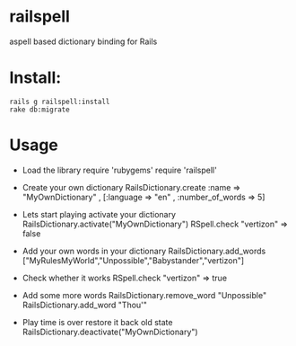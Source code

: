 railspell
=========

aspell based dictionary binding for Rails

Install:
======== 

    rails g railspell:install
    rake db:migrate 

Usage
=====
- Load the library 
     require 'rubygems'
     require 'railspell'

- Create your own dictionary
     RailsDictionary.create :name => "MyOwnDictionary" , [:language => "en" , :number_of_words => 5]
    
- Lets start playing activate your dictionary
     RailsDictionary.activate("MyOwnDictionary") 
     RSpell.check "vertizon"  => false

- Add your own words in your dictionary 
     RailsDictionary.add_words ["MyRulesMyWorld","Unpossible","Babystander","vertizon"] 
    
- Check whether it works 
     RSpell.check "vertizon"  => true

- Add some more words
     RailsDictionary.remove_word "Unpossible"
     RailsDictionary.add_word "Thou'"

- Play time is over restore it back old state
     RailsDictionary.deactivate("MyOwnDictionary") 


